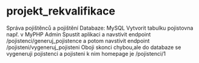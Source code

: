 # projekt_rekvalifikace
Správa pojištěnců a pojištění
Databaze: MySQL
Vytvorit tabulku pojistovna např. v MyPHP Admin
Spustit aplikaci a navstivit endpoint /pojistenci/generuj_pojistence a potom navstivit endpoint /pojisteni/vygeneruj_pojisteni
Oboji skonci chybou,ale do databaze se vygeneruji pojistenci a pojisteni k nim 
homepage je /pojistenci/1
